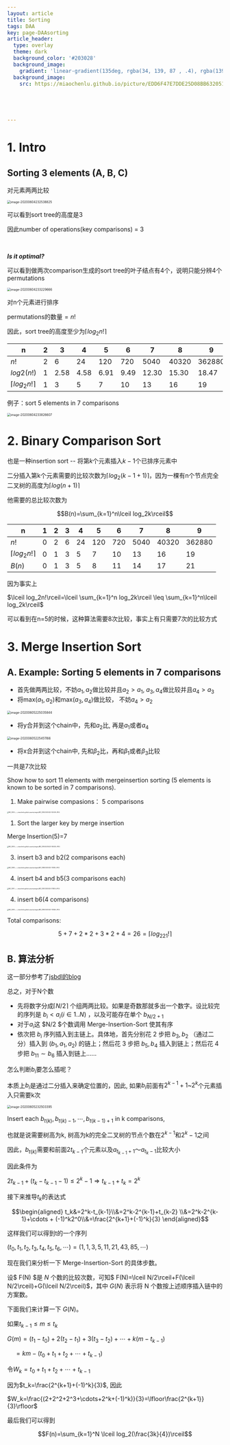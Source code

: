 ```yaml
---
layout: article
title: Sorting
tags: DAA
key: page-DAAsorting
article_header:
  type: overlay
  theme: dark
  background_color: '#203028'
  background_image:
    gradient: 'linear-gradient(135deg, rgba(34, 139, 87 , .4), rgba(139, 34, 139, .4))'
  background_image:
    src: https://miaochenlu.github.io/picture/EDD6F47E7DDE25D08BB6320511A6F0BD.png





---
```


<!--more-->

# 1. Intro

## Sorting 3 elements (A, B, C)

对元素两两比较

<img src="../../../assets/images/image-20200604232538825.png" alt="image-20200604232538825" style="zoom:50%;" />

可以看到sort tree的高度是3

因此number of operations(key comparisons) = 3

<br>

***Is it optimal?***

可以看到做两次comparison生成的sort tree的叶子结点有4个，说明只能分辨4个permutations

<img src="../../../assets/images/image-20200604233229666.png" alt="image-20200604233229666" style="zoom:50%;" />



对n个元素进行排序

permutations的数量$=n!$

因此，sort tree的高度至少为$\lceil log_2n!\rceil$

| n                      | 2    | 3    | 4    | 5    | 6    | 7     | 8     | 9      |
| ---------------------- | ---- | ---- | ---- | ---- | ---- | ----- | ----- | ------ |
| $n!$                   | 2    | 6    | 24   | 120  | 720  | 5040  | 40320 | 362880 |
| $log 2 (n!)$           | 1    | 2.58 | 4.58 | 6.91 | 9.49 | 12.30 | 15.30 | 18.47  |
| $\lceil log_2n!\rceil$ | 1    | 3    | 5    | 7    | 10   | 13    | 16    | 19     |



例子：sort 5 elements in 7 comparisons

<img src="../../../assets/images/image-20200604233826607.png" alt="image-20200604233826607" style="zoom:50%;" />





# 2. Binary Comparison Sort

也是一种insertion sort -- 将第$k$个元素插入$k-1$个已排序元素中

二分插入第k个元素需要的比较次数为$\lceil log_2(k-1+1)\rceil$，因为一棵有n个节点完全二叉树的高度为$\lceil log(n+1)\rceil$

他需要的总比较次数为

$$B(n)=\sum_{k=1}^n\lceil log_2k\rceil$$



| n                      | 1    | 2    | 3    | 4    | 5    | 6    | 7    | 8     | 9      |
| ---------------------- | ---- | ---- | ---- | ---- | ---- | ---- | ---- | ----- | ------ |
| $n!$                   | 0    | 2    | 6    | 24   | 120  | 720  | 5040 | 40320 | 362880 |
| $\lceil log_2n!\rceil$ | 0    | 1    | 3    | 5    | 7    | 10   | 13   | 16    | 19     |
| $B(n)$                 | 0    | 1    | 3    | 5    | 8    | 11   | 14   | 17    | 21     |



因为事实上

$\lceil log_2n!\rceil=\lceil \sum_{k=1}^n log_2k\rceil \leq \sum_{k=1}^n\lceil log_2k\rceil$

可以看到在n=5的时候，这种算法需要8次比较，事实上有只需要7次的比较方式

# 3. Merge Insertion Sort

## A. Example: Sorting 5 elements in 7 comparisons

* 首先做两两比较，不妨$a_1,a_2$做比较并且$a_2>a_1$, $a_3,a_4$做比较并且$a_4>a_3$
* 将max$(a_1,a_2)$和max($a_3,a_4)$做比较， 不妨$a_4>a_2$

<img src="../../../assets/images/image-20200605225035844.png" alt="image-20200605225035844" style="zoom:50%;" />

* 将y合并到这个chain中，先和$a_2$比, 再是$a_1$或者$a_4$

<img src="../../../assets/images/image-20200605225451166.png" alt="image-20200605225451166" style="zoom:50%;" />

* 将x合并到这个chain中, 先和$\beta_2$比，再和$\beta_1$或者$\beta_3$比较

一共是7次比较



Show how to sort 11 elements with mergeinsertion sorting (5 elements is known to be sorted in 7 comparisons).

1. Make pairwise compasions： 5 comparisons

<img src="../../../assets/images/IMG_3393(20200425-163409)-1613907.JPEG" alt="IMG_3393(../../../miaochenlu.github.io/assets/images/IMG_3393(20200425-163409).JPEG)" style="zoom: 20%;" />

1. Sort the larger key by merge insertion

Merge Insertion(5)=7

<img src="../../../assets/images/IMG_3394(20200425-163445)-1613911.JPEG" alt="IMG_3394(../../../miaochenlu.github.io/assets/images/IMG_3394(20200425-163445).JPEG)" style="zoom:20%;" />

3. insert b3 and b2(2 comparisons each)

<img src="../../../assets/images/IMG_3398(20200425-170814)-1613914.JPEG" alt="IMG_3398(../../../miaochenlu.github.io/assets/images/IMG_3398(20200425-170814).JPEG)" style="zoom:20%;" />

4. insert b4 and b5(3 comparisons each)

<img src="../../../assets/images/IMG_3397(20200425-170800)-1613918.JPEG" alt="IMG_3397(../../../miaochenlu.github.io/assets/images/IMG_3397(20200425-170800).JPEG)" style="zoom:20%;" />

4. insert b6(4 comparisons)

<img src="../../../assets/images/IMG_3399(20200425-170826)-1613923.JPEG" alt="IMG_3399(../../../miaochenlu.github.io/assets/images/IMG_3399(20200425-170826).JPEG)" style="zoom:20%;" />

Total comparisons:

$$5+7+2*2+3*2+4=26= \lceil log_221!\rceil$$ 



## B. 算法分析

这一部分参考了<a href="https://jiangshibiao.github.io/2020/04/26/Algorithm-Designs-and-Analysis/#Flow-and-Match">jsbdl的blog</a>

总之，对于N个数

* 先将数字分成$\lceil N/2\rceil$ 个组两两比较。如果是奇数那就多出一个数字。设比较完的序列是 $b_i<a_i(i\in1..N)$ ，以及可能存在单个 $b_{N/2+1}$
* 对于$a_i$这 $N/2 $个数调用 Merge-Insertion-Sort 使其有序
* 依次把 $b_i$ 序列插入到主链上。具体地，首先分别花 2 步把 $b_3,b_2$ （通过二分）插入到 $(b_1,a_1,a_2)$ 的链上；然后花 3 步把 $b_5,b_4$ 插入到链上；然后花 4 步把 $b_{11}∼b_6$ 插入到链上……

怎么判断$b_i$要怎么插呢？

本质上$b_i$是通过二分插入来确定位置的，因此, 如果$b_i$前面有$2^{k-1}+1$~$2^k$个元素插入只需要k次

<img src="../../../assets/images/image-20200605232503395.png" alt="image-20200605232503395" style="zoom:50%;" />

Insert each $b_{t(k)},b_{t(k)-1},\cdots,b_{t(k-1)+1}$ in k comparisons,

也就是说需要树高为k, 树高为k的完全二叉树的节点个数在$2^{k-1}$和$2^k-1$之间

因此，$b_{t(k)}$需要和前面$2t_{k-1}$个元素以及$a_{t_{k-1}+1}$～$a_{t_k-1}$比较大小

因此条件为

$2t_{k-1}+(t_k-t_{k-1}-1)\leq 2^k-1\Rightarrow t_{k-1}+t_k=2^k$

接下来推导$t_k$的表达式

$$\begin{aligned} t_k&=2^k-t_{k-1}\\&=2^k-2^{k-1}+t_{k-2} \\&=2^k-2^{k-1}+\cdots + (-1)^k2^0\\&=\frac{2^{k+1}+(-1)^k}{3} \end{aligned}$$

这样我们可以得到t的一个序列

$(t_0,t_1,t_2,t_3,t_4,t_5,t_6,\cdots)=(1,1,3,5,11,21,43,85,\cdots)$



现在我们来分析一下 Merge-Insertion-Sort 的具体步数。

设$ F(N) $是 $N$ 个数的比较次数，可知$ F(N)=\lceil N/2\rceil+F(\lceil N/2\rceil)+G(\lceil N/2\rceil)$，其中 $G(N)$ 表示将 N 个数按上述顺序插入链中的方案数。

下面我们来计算一下 $G(N)$。

如果$t_{k-1}\leq m\leq t_k$

$G(m)=(t_1-t_0)+2(t_2-t_1)+3(t_3-t_2)+\cdots +k(m-t_{k-1})$

$\quad= km-(t_0+t_1+t_2+\cdots+t_{k-1})$

令$W_k=t_0+t_1+t_2+\cdots+t_{k-1}$

因为$t_k=\frac{2^{k+1}+(-1)^k}{3}$, 因此

$W_k=\frac{(2+2^2+2^3+\cdots+2^k+(-1)^k)}{3}=\lfloor\frac{2^{k+1}}{3}\rfloor$

最后我们可以得到

$$F(n)=\sum_{k=1}^N \lceil log_2(\frac{3k}{4})\rceil$$

